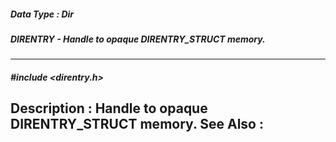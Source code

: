 ##### Data Type : Dir
##### DIRENTRY - Handle to opaque DIRENTRY_STRUCT memory.
---
##### #include <direntry.h>
**Description :**
Handle to opaque DIRENTRY_STRUCT memory.
**See Also :**
[](D:/md_files/.md)
---
